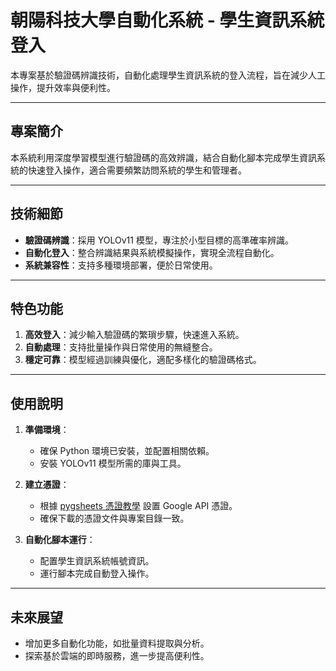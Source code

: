 # 朝陽科技大學自動化系統 - 學生資訊系統登入

本專案基於驗證碼辨識技術，自動化處理學生資訊系統的登入流程，旨在減少人工操作，提升效率與便利性。

---

## 專案簡介
本系統利用深度學習模型進行驗證碼的高效辨識，結合自動化腳本完成學生資訊系統的快速登入操作，適合需要頻繁訪問系統的學生和管理者。

---

## 技術細節
- **驗證碼辨識**：採用 YOLOv11 模型，專注於小型目標的高準確率辨識。
- **自動化登入**：整合辨識結果與系統模擬操作，實現全流程自動化。
- **系統兼容性**：支持多種環境部署，便於日常使用。

---

## 特色功能
1. **高效登入**：減少輸入驗證碼的繁瑣步驟，快速進入系統。
2. **自動處理**：支持批量操作與日常使用的無縫整合。
3. **穩定可靠**：模型經過訓練與優化，適配多樣化的驗證碼格式。

---

## 使用說明
1. **準備環境**：
   - 確保 Python 環境已安裝，並配置相關依賴。
   - 安裝 YOLOv11 模型所需的庫與工具。

2. **建立憑證**：
   - 根據 [pygsheets 憑證教學](https://pygsheets.readthedocs.io/en/stable/authorization.html#oauth-credentials) 設置 Google API 憑證。
   - 確保下載的憑證文件與專案目錄一致。

3. **自動化腳本運行**：
   - 配置學生資訊系統帳號資訊。
   - 運行腳本完成自動登入操作。

---

## 未來展望
- 增加更多自動化功能，如批量資料提取與分析。
- 探索基於雲端的即時服務，進一步提高便利性。

